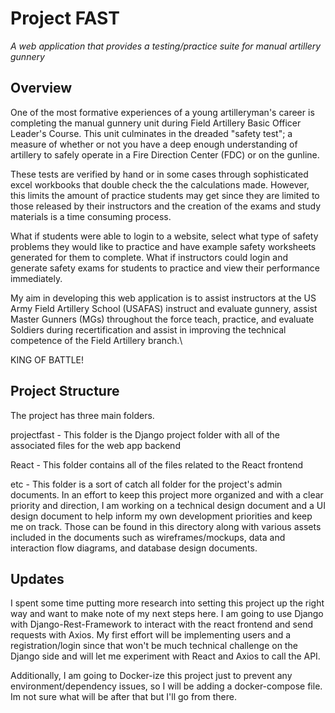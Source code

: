 # Project FAST
*A web application that provides a testing/practice suite for manual artillery gunnery*


## Overview
One of the most formative experiences of a young artilleryman's career is completing the manual gunnery
unit during Field Artillery Basic Officer Leader's Course. This unit culminates in the dreaded "safety test"; a measure of whether or not you have a deep enough understanding of artillery to safely operate in a Fire Direction Center (FDC) or on the gunline.

These tests are verified by hand or in some cases through sophisticated excel workbooks that double check the the calculations made. However, this limits the amount of practice students may get since they are limited to those released by their instructors and the creation of the exams and study materials is a time consuming process.

What if students were able to login to a website, select what type of safety problems they would like to practice
and have example safety worksheets generated for them to complete. What if instructors could login and generate
safety exams for students to practice and view their performance immediately.

My aim in developing this web application is to assist instructors at the US Army Field Artillery School (USAFAS) instruct and evaluate gunnery,
assist Master Gunners (MGs) throughout the force teach, practice, and evaluate Soldiers during recertification and assist in improving the
technical competence of the Field Artillery branch.\

KING OF BATTLE!

## Project Structure

The project has three main folders.

projectfast - This folder is the Django project folder with all of the associated files for the web app backend

React - This folder contains all of the files related to the React frontend

etc - This folder is a sort of catch all folder for the project's admin documents. In an effort to keep this project more organized and with a clear priority and direction, I am working on a technical design document and a UI design document to help inform my own development priorities and keep me on track. Those can be found in this directory along with various assets included in the documents such as wireframes/mockups, data and interaction flow diagrams, and database design documents.

## Updates 
 I spent some time putting more research into setting this project up the right way and want to make note of my next steps here. I am going to use Django with Django-Rest-Framework to interact with the react frontend and send requests with Axios. My first effort will be implementing users and a registration/login since that won't be much technical challenge on the Django side and will let me experiment with React and Axios to call the API.

 Additionally, I am going to Docker-ize this project just to prevent any environment/dependency issues, so I will be adding a docker-compose file. Im not sure what will be after that but I'll go from there.

 